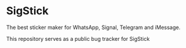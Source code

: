 # SigStick
The best sticker maker for WhatsApp, Signal, Telegram and iMessage.

This repository serves as a public bug tracker for SigStick
